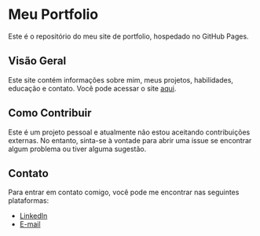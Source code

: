 # Meu Portfolio

Este é o repositório do meu site de portfolio, hospedado no GitHub Pages.

## Visão Geral

Este site contém informações sobre mim, meus projetos, habilidades, educação e contato. Você pode acessar o site [aqui](pinhorenan.github.io).

## Como Contribuir

Este é um projeto pessoal e atualmente não estou aceitando contribuições externas. No entanto, sinta-se à vontade para abrir uma issue se encontrar algum problema ou tiver alguma sugestão.

## Contato

Para entrar em contato comigo, você pode me encontrar nas seguintes plataformas:

- [LinkedIn](https://www.linkedin.com/in/pinhorenan/)
- [E-mail](pinhorenan@icloud.com)
